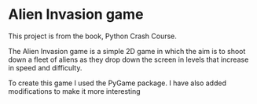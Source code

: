 # Alien Invasion game

This project is from the book, Python Crash Course.

The Alien Invasion game is a simple 2D game in which the aim is to shoot down a fleet of aliens
as they drop down the screen in levels that increase in speed and difficulty. 

To create this game I used the PyGame package. I have also added modifications to make it 
more interesting

